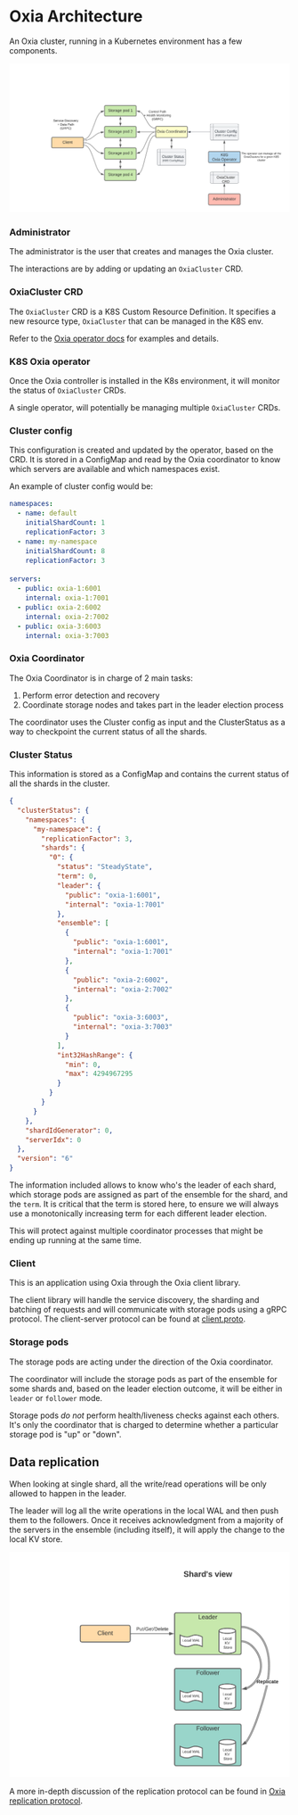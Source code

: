 
# Oxia Architecture

An Oxia cluster, running in a Kubernetes environment has a few components.

![architecture diagram](./oxia-architecture.png)

### Administrator

The administrator is the user that creates and manages the Oxia cluster. 

The interactions are by adding or updating an `OxiaCluster` CRD.

### OxiaCluster CRD

The `OxiaCluster` CRD is a K8S Custom Resource Definition. It specifies a new resource type, `OxiaCluster` that can
be managed in the K8S env.

Refer to the [Oxia operator docs](ks8-operator.md) for examples and details.

### K8S Oxia operator

Once the Oxia controller is installed in the K8s environment, it will monitor the status of `OxiaCluster` CRDs. 

A single operator, will potentially be managing multiple `OxiaCluster` CRDs.


### Cluster config

This configuration is created and updated by the operator, based on the CRD. It is stored in a ConfigMap and read by the
Oxia coordinator to know which servers are available and which namespaces exist.

An example of cluster config would be:

```yaml
namespaces:
  - name: default
    initialShardCount: 1
    replicationFactor: 3
  - name: my-namespace
    initialShardCount: 8
    replicationFactor: 3

servers:
  - public: oxia-1:6001
    internal: oxia-1:7001
  - public: oxia-2:6002
    internal: oxia-2:7002
  - public: oxia-3:6003
    internal: oxia-3:7003
```

### Oxia Coordinator

The Oxia Coordinator is in charge of 2 main tasks:
 1. Perform error detection and recovery
 2. Coordinate storage nodes and takes part in the leader election process

The coordinator uses the Cluster config as input and the ClusterStatus as a way to checkpoint the current status of 
all the shards.

### Cluster Status

This information is stored as a ConfigMap and contains the current status of all the shards in the cluster.

```json
{
  "clusterStatus": {
    "namespaces": {
      "my-namespace": {
        "replicationFactor": 3,
        "shards": {
          "0": {
            "status": "SteadyState",
            "term": 0,
            "leader": {
              "public": "oxia-1:6001",
              "internal": "oxia-1:7001"
            },
            "ensemble": [
              {
                "public": "oxia-1:6001",
                "internal": "oxia-1:7001"
              },
              {
                "public": "oxia-2:6002",
                "internal": "oxia-2:7002"
              },
              {
                "public": "oxia-3:6003",
                "internal": "oxia-3:7003"
              }
            ],
            "int32HashRange": {
              "min": 0,
              "max": 4294967295
            }
          }
        }
      }
    },
    "shardIdGenerator": 0,
    "serverIdx": 0
  },
  "version": "6"
}
```

The information included allows to know who's the leader of each shard, which storage pods are assigned as part of the
ensemble for the shard, and the `term`. It is critical that the term is stored here, to ensure we will always use a
monotonically increasing term for each different leader election.

This will protect against multiple coordinator processes that might be ending up running at the same time.


### Client

This is an application using Oxia through the Oxia client library.

The client library will handle the service discovery, the sharding and batching of requests and will communicate with
storage pods using a gRPC protocol. The client-server protocol can be found at [client.proto](../proto/client.proto).

### Storage pods

The storage pods are acting under the direction of the Oxia coordinator. 

The coordinator will include the storage pods as part of the ensemble for some shards and, based on the leader
election outcome, it will be either in `leader` or `follower` mode.

Storage pods _do not_ perform health/liveness checks against each others. It's only the coordinator that is charged to
determine whether a particular storage pod is "up" or "down".


## Data replication

When looking at single shard, all the write/read operations will be only allowed to happen in the leader. 

The leader will log all the write operations in the local WAL and then push them to the followers. Once it receives 
acknowledgment from a majority of the servers in the ensemble (including itself), it will apply the change to the 
local KV store.

![shard's view](oxia-data-replication.png)

A more in-depth discussion of the replication protocol can be found in 
[Oxia replication protocol](replication-protocol.md).